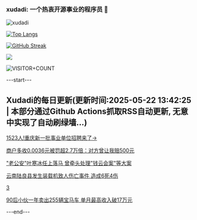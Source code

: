 ### xudadi: 一个热衷开源事业的程序员 👋

![xudadi](https://github-readme-stats-git-masterorgs-github-readme-stats-team.vercel.app/api?username=xudadi)

[![Top Langs](https://github-readme-stats.vercel.app/api/top-langs/?username=xudadi)](https://github.com/anuraghazra/github-readme-stats)

[![GitHub Streak](https://streak-stats.demolab.com?user=xudadi&locale=zh_Hans)](https://git.io/streak-stats)

![](https://raw.githubusercontent.com/xudadi/xudadi/main/assets/github-contribution-grid-snake.svg)

![VISITOR+COUNT](https://komarev.com/ghpvc/?username=xudadi&label=VISITOR+COUNT)


---start---

## Xudadi的每日更新(更新时间:2025-05-22 13:42:25 | 本部分通过Github Actions抓取RSS自动更新, 无意中实现了自动刷绿墙...)

[1523人!重庆新一批事业单位招聘来了→](https://www.gongkaoleida.com/article/2412036)

[商户多收0.0036元被罚超2.7万倍：对方曾让我赔500元](https://m.163.com/news/article/K03QN8E60534P59R.html)

["老公安"叶寒冰任上落马 曾牵头处理"钱云会案"等大案](https://m.163.com/news/article/K056O5P70530JPVV.html)

[云南陆良县发生装载机致人伤亡事件 造成6死4伤](https://m.163.com/news/article/K03BG49A0001899O.html)

[3](https://m.163.com/touch/news/sub/domestic)

[90后小伙一年卖出255辆宝马车 单月最高收入破17万元](https://m.163.com/news/article/K01QR5Q5051492T3.html)

---end---
